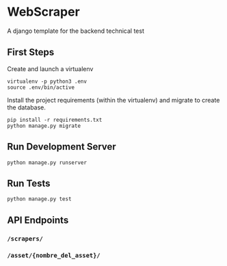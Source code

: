 # WebScraper

A django template for the backend technical test

## First Steps
Create and launch a virtualenv
```
virtualenv -p python3 .env
source .env/bin/active
```

Install the project requirements (within the virtualenv) and migrate to create the database.
```
pip install -r requirements.txt
python manage.py migrate
```

## Run Development Server
```
python manage.py runserver
```

## Run Tests
```
python manage.py test
```

## API Endpoints

### `/scrapers/`
### `/asset/{nombre_del_asset}/`